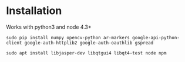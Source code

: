Installation
===
Works with python3 and node 4.3+

`sudo pip install numpy opencv-python ar-markers google-api-python-client google-auth-httplib2 google-auth-oauthlib gspread`

`sudo apt install libjasper-dev libqtgui4 libqt4-test node npm`